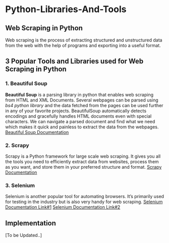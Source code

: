 # Python-Libraries-And-Tools

## Web Scraping in Python
Web scraping is the process of extracting structured and unstructured data from the web with the help of programs and exporting into a useful format.

## 3 Popular Tools and Libraries used for Web Scraping in Python
### 1. Beautiful Soup
**Beautiful Soup** is a parsing library in python that enables web scraping from HTML and XML Documents. Several webpages can be parsed using _bs4 python library_ and the data fetched from the pages can be used further in any of your favorite projects.
BeautifulSoup automatically detects encodings and gracefully handles HTML documents even with special characters. We can navigate a parsed document and find what we need which makes it quick and painless to extract the data from the webpages.
  [Beautiful Soup Documentation](https://www.crummy.com/software/BeautifulSoup/bs4/doc/)

### 2. Scrapy
Scrapy is a Python framework for large scale web scraping. It gives you all the tools you need to efficiently extract data from websites, process them as you want, and store them in your preferred structure and format.
  [Scrapy Documentation](https://docs.scrapy.org/en/latest/)

### 3. Selenium
Selenium is another popular tool for automating browsers. It’s primarily used for testing in the industry but is also very handy for web scraping.
  [Selenium Documentation Link#1](https://www.selenium.dev/documentation/)
  [Selenium Documentation Link#2](https://www.selenium.dev/selenium/docs/api/py/api.html#)
  
## Implementation 
[To be Updated..]
